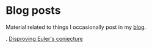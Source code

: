 # Blog posts 

Material related to things I occasionally post in my [blog](https://tsourakakis.com/lasting-gems-blog/). 

. [Disproving Euler's conjecture](https://tsourakakis.com/2017/03/22/shortest-known-paper-published/)
